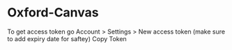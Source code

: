 # Oxford-Canvas


To get access token go 
Account > Settings > New access token (make sure to add expiry date for saftey)
Copy Token
